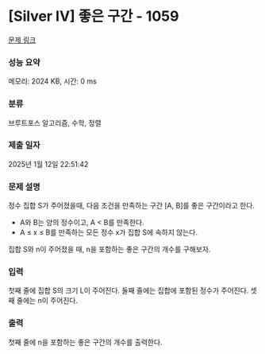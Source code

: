 # [Silver IV] 좋은 구간 - 1059 

[문제 링크](https://www.acmicpc.net/problem/1059) 

### 성능 요약

메모리: 2024 KB, 시간: 0 ms

### 분류

브루트포스 알고리즘, 수학, 정렬

### 제출 일자

2025년 1월 12일 22:51:42

### 문제 설명

<p>정수 집합 S가 주어졌을때, 다음 조건을 만족하는 구간 [A, B]를 좋은 구간이라고 한다.</p>

<ul>
	<li>A와 B는 양의 정수이고, A < B를 만족한다.</li>
	<li>A ≤ x ≤ B를 만족하는 모든 정수 x가 집합 S에 속하지 않는다.</li>
</ul>

<p>집합 S와 n이 주어졌을 때, n을 포함하는 좋은 구간의 개수를 구해보자.</p>

### 입력 

 <p>첫째 줄에 집합 S의 크기 L이 주어진다. 둘째 줄에는 집합에 포함된 정수가 주어진다. 셋째 줄에는 n이 주어진다.</p>

### 출력 

 <p>첫째 줄에 n을 포함하는 좋은 구간의 개수를 출력한다.</p>

